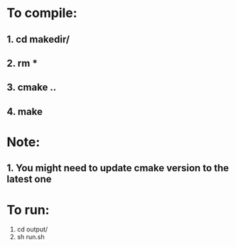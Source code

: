 # To compile:

## 1. cd makedir/
## 2. rm *
## 3. cmake ..
## 4. make

# Note:
## 1. You might need to update cmake version to the latest one

# To run:

1. cd output/
2. sh run.sh